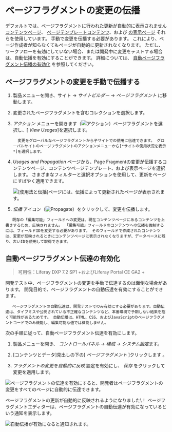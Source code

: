 # ページフラグメントの変更の伝播

デフォルトでは、ページフラグメントに行われた更新が自動的に表示されません [コンテンツページ](../../creating-pages/content-pages-overview.md)、 [ページテンプレートコンテンツ](../../creating-pages/adding-pages/creating-a-page-template.md)、および [の表示ページ](../using-display-page-templates/creating-and-managing-display-page-templates.md) それらを使用しています。 手動で変更を伝播する必要があります。 これにより、ページ作成者が知らなくてもページが自動的に更新されなくなります。 ただし、ワークフローを有効にしていない場合、または開発中に変更をテストする場合は、自動伝播を有効にすることができます。 詳細については、 [自動ページフラグメント伝播の有効化](#enabling-automatic-page-fragment-propagation) を参照してください。

## ページフラグメントの変更を手動で伝播する

1.  製品メニューを開き、サイト → *サイトビルダー* → *ページフラグメント* に移動します。

2.  変更されたページフラグメントを含むコレクションを選択します。

3.  *アクション* メニューを開きます（![アクション](../../../images/icon-actions.png)）ページフラグメントを選択し、[ *View Usages*]を選択します。

    ``` note::
      変更をグローバルなページフラグメントから子サイトでの使用に伝達できます。 グローバルサイトのページフラグメントのアクションメニューから[*サイトの使用状況を表示*]を選択します。
    ```

4.  *Usages and Propagation* ページから、Page Fragmentの変更が伝播するコンテンツページ、コンテンツページテンプレート、および表示ページを選択します。 さまざまなフィルターと選択オプションを使用して、更新をページにすばやく適用できます。

    ![[使用法と伝播]ページには、伝播によって更新されたページが表示されます。](./propagating-fragment-changes/images/01.png)

5.  *伝播* アイコン（![Propagate](../../../images/icon-propagate.png)）をクリックして、変更を伝播します。

<!-- end list -->

``` note::
   既存の「編集可能」フィールドへの変更は、現在コンテンツページにあるコンテンツを上書きするため、反映されません。 「編集可能」フィールドのコンテンツへの伝播を強制するには、フィールドIDを変更する必要があります。 そのフィールドで作成されたコンテンツは、変更が反映されるときにコンテンツページに表示されなくなりますが、データベースに残り、古いIDを使用して取得できます。
```

## 自動ページフラグメント伝達の有効化

> 可用性：Liferay DXP 7.2 SP1 +およびLiferay Portal CE GA2 +

開発テスト中、ページフラグメントの変更を手動で伝達するのは面倒な場合があります。 開発目的で、ページフラグメントの自動伝達を有効にすることができます。

``` warning::
   ページフラグメントの自動伝達は、開発テストでのみ有効にする必要があります。自動伝達は、タイプミスや公開されている不正確なコンテンツなど、本番環境で予期しない結果を招く可能性があるためです。 自動伝播は、HTML、CSS、およびJavaScriptのページフラグメントコードでのみ機能し、編集可能な値では機能しません。
```

次の手順に従って、自動ページフラグメント伝達を有効にします。

1.  製品メニューを開き、 *コントロールパネル* → *構成* → *システム設定*ます。

2.  [コンテンツとデータ]見出しの下の[ *ページフラグメント* ]クリックします 。

3.  *フラグメントの変更を自動的に反映* 設定を有効にし、 *保存* をクリックして変更を適用します。

![ページフラグメントの伝達を有効にすると、開発者はページフラグメントの変更をすべてのページに自動的に伝達できます。](./propagating-fragment-changes/images/02.png)

ページフラグメントの更新が自動的に反映されるようになりました\！ ページフラグメントエディターは、ページフラグメントの自動伝達が有効になっているという通知を表示します。

![自動伝播が有効になると通知されます。](./propagating-fragment-changes/images/03.png)
